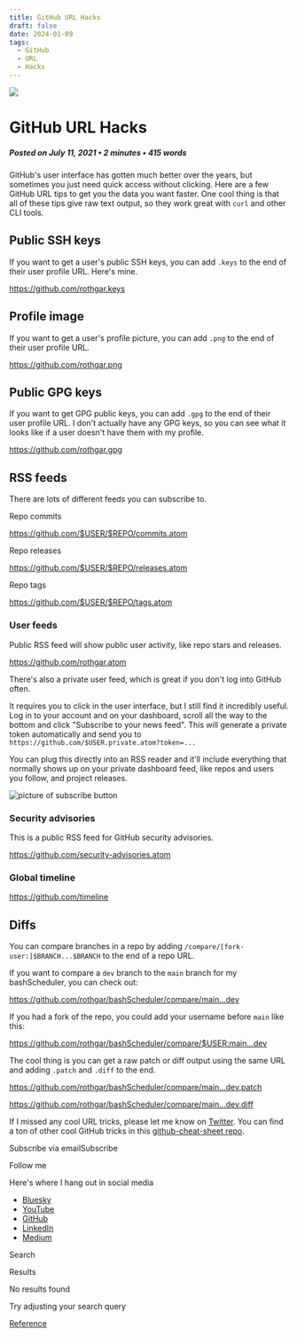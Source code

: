 ```yaml
---
title: GitHub URL Hacks
draft: false
date: 2024-01-09
tags:
  - GitHub
  - URL
  - Hacks
---
```


![](https://justingarrison.com/img/octocat-banner.jpg)

# GitHub URL Hacks

##### Posted on July 11, 2021 • 2 minutes • 415 words

GitHub's user interface has gotten much better over the years, but sometimes you just need quick access without clicking. Here are a few GitHub URL tips to get you the data you want faster. One cool thing is that all of these tips give raw text output, so they work great with `curl` and other CLI tools.

## Public SSH keys

If you want to get a user's public SSH keys, you can add `.keys` to the end of their user profile URL. Here's mine.

<https://github.com/rothgar.keys>

## Profile image

If you want to get a user's profile picture, you can add `.png` to the end of their user profile URL.

<https://github.com/rothgar.png>

## Public GPG keys

If you want to get GPG public keys, you can add `.gpg` to the end of their user profile URL. I don't actually have any GPG keys, so you can see what it looks like if a user doesn't have them with my profile.

<https://github.com/rothgar.gpg>

## RSS feeds

There are lots of different feeds you can subscribe to.

Repo commits

<https://github.com/$USER/$REPO/commits.atom>

Repo releases

<https://github.com/$USER/$REPO/releases.atom>

Repo tags

<https://github.com/$USER/$REPO/tags.atom>

### User feeds

Public RSS feed will show public user activity, like repo stars and releases.

<https://github.com/rothgar.atom>

There's also a private user feed, which is great if you don't log into GitHub often.

It requires you to click in the user interface, but I still find it incredibly useful. Log in to your account and on your dashboard, scroll all the way to the bottom and click "Subscribe to your news feed". This will generate a private token automatically and send you to `https://github.com/$USER.private.atom?token=...`

You can plug this directly into an RSS reader and it'll include everything that normally shows up on your private dashboard feed, like repos and users you follow, and project releases.

![picture of subscribe button](https://d33wubrfki0l68.cloudfront.net/80cacff1e588cd472671763c07ec7c5ea0856e45/cab08/img/github-private-feed.png)

### Security advisories

This is a public RSS feed for GitHub security advisories.

<https://github.com/security-advisories.atom>

### Global timeline

<https://github.com/timeline>

## Diffs

You can compare branches in a repo by adding `/compare/[fork-user:]$BRANCH...$BRANCH` to the end of a repo URL.

If you want to compare a `dev` branch to the `main` branch for my bashScheduler, you can check out:

<https://github.com/rothgar/bashScheduler/compare/main...dev>

If you had a fork of the repo, you could add your username before `main` like this:

<https://github.com/rothgar/bashScheduler/compare/$USER:main...dev>

The cool thing is you can get a raw patch or diff output using the same URL and adding `.patch` and `.diff` to the end.

<https://github.com/rothgar/bashScheduler/compare/main...dev.patch>

<https://github.com/rothgar/bashScheduler/compare/main...dev.diff>

If I missed any cool URL tricks, please let me know on [Twitter](https://twitter.com/rothgar). You can find a ton of other cool GitHub tricks in this [github-cheat-sheet repo](https://github.com/tiimgreen/github-cheat-sheet).

Subscribe via emailSubscribe

Follow me

Here's where I hang out in social media

- [Bluesky](https://bsky.app/profile/justingarrison.com)
- [YouTube](https://youtube.com/justingarrison)
- [GitHub](https://github.com/rothgar)
- [LinkedIn](https://www.linkedin.com/in/justingarrison/)
- [Medium](https://www.reddit.com/user/xrothgarx)

Search

Results

No results found

Try adjusting your search query

[Reference](https://justingarrison.com/blog/2021-07-11-github-url-hacks/)

